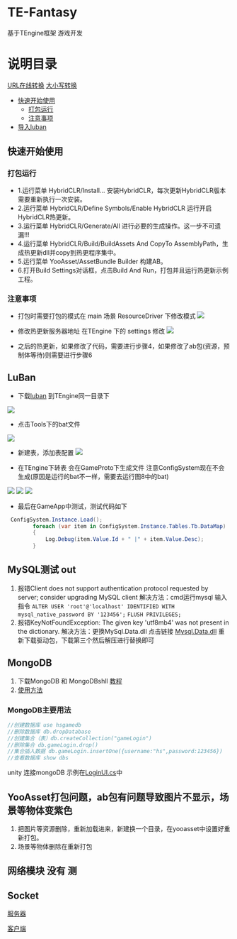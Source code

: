 # TE-Fantasy
基于TEngine框架 游戏开发
# 说明目录 
[URL在线转换](https://www.toolhelper.cn/EncodeDecode/Url?type=1)
[大小写转换](https://app.xunjiepdf.com/yinwen)
- [快速开始使用](#%E5%BF%AB%E9%80%9F%E5%BC%80%E5%A7%8B%E4%BD%BF%E7%94%A8)  
    * [打包运行](#%E6%89%93%E5%8C%85%E8%BF%90%E8%A1%8C)
    * [注意事项](#%E6%B3%A8%E6%84%8F%E4%BA%8B%E9%A1%B9)
- [导入luban](#luban)


## 快速开始使用

### 打包运行
 *   1.运行菜单 HybridCLR/Install... 安装HybridCLR，每次更新HybridCLR版本需要重新执行一次安装。
 *   2.运行菜单 HybridCLR/Define Symbols/Enable HybridCLR 运行开启HybridCLR热更新。
 *   3.运行菜单 HybridCLR/Generate/All 进行必要的生成操作。这一步不可遗漏!!!
 *   4.运行菜单 HybridCLR/Build/BuildAssets And CopyTo AssemblyPath，生成热更新dll并copy到热更程序集中。
 *   5.运行菜单 YooAsset/AssetBundle Builder 构建AB。
 *   6.打开Build Settings对话框，点击Build And Run，打包并且运行热更新示例工程。
### 注意事项
* 打包时需要打包的模式在 main 场景 ResourceDriver 下修改模式
![](./Readmesrc/1.png)  

* 修改热更新服务器地址 在TEngine 下的 settings 修改
![](./Readmesrc/2.png)

* 之后的热更新，如果修改了代码，需要进行步骤4，如果修改了ab包(资源，预制体等待)则需要进行步骤6

## LuBan
* 下载[luban](https://github.com/focus-creative-games/luban.git) 到TEngine同一目录下   

![](./Readmesrc/4.png)
* 点击Tools下的bat文件  

![](./Readmesrc/3.png)

* 新建表，添加表配置
![](./Readmesrc/5.png)

* 在TEngine下转表 会在GameProto下生成文件 注意ConfigSystem现在不会生成(原因是运行的bat不一样，需要去运行图8中的bat)  

![](./Readmesrc/6.png)
![](./Readmesrc/7.png)
![](./Readmesrc/8.png)
* 最后在GameApp中测试，测试代码如下
```c#
 ConfigSystem.Instance.Load();
        foreach (var item in ConfigSystem.Instance.Tables.Tb.DataMap)
        {
            Log.Debug(item.Value.Id + " |" + item.Value.Desc);
        }
```

## MySQL测试 out
1. 报错Client does not support authentication protocol requested by server; consider upgrading MySQL client 解决方法：cmd运行mysql 输入指令
`ALTER USER 'root'@'localhost' IDENTIFIED WITH mysql_native_password BY '123456';`
`FLUSH PRIVILEGES;`
2. 报错KeyNotFoundException: The given key 'utf8mb4' was not present in the dictionary. 解决方法：更换MySql.Data.dll
点击链接 [Mysql.Data.dll](https://cn.dll-files.com/mysql.data.dll.html) 重新下载驱动包，下载第三个然后解压进行替换即可

## MongoDB
1. 下载MongoDB 和 MongoDBshll [教程](https://blog.csdn.net/tell_me_why0/article/details/139521305)
2. [使用方法](https://www.runoob.com/mongodb/mongodb-dropdatabase.html)

### MongoDB主要用法
```c#
//创建数据库 use hsgamedb
//删除数据库 db.dropDatabase
//创建集合（表）db.createCollection("gameLogin")
//删除集合 db.gameLogin.drop()
//集合插入数据 db.gameLogin.insertOne({username:"hs",password:123456})
//查看数据库 show dbs
```
unity 连接mongoDB 示例在[LoginUI.cs](./TEngine/UnityProject/Assets/GameScripts/HotFix/GameLogic/UI/LoginUI/LoginUI.cs)中


## YooAsset打包问题，ab包有问题导致图片不显示，场景等物体变紫色
1. 把图片等资源删除，重新加载进来，新建换一个目录，在yooasset中设置好重新打包。
2. 场景等物体删除在重新打包

## 网络模块 没有 测

## Socket
[服务器](./GameLoginServer/ServerLearn/ServerLearn/Form1.cs)  

[客户端](./GameLoginServer/ClientTest/ClientTest/Form1.cs)


